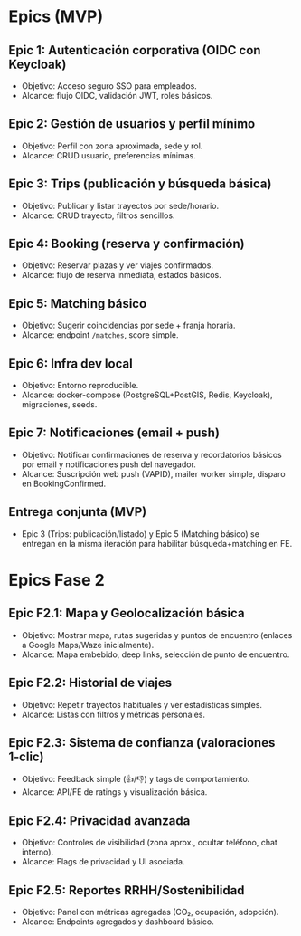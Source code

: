 # Epics (MVP)

## Epic 1: Autenticación corporativa (OIDC con Keycloak)
- Objetivo: Acceso seguro SSO para empleados.
- Alcance: flujo OIDC, validación JWT, roles básicos.

## Epic 2: Gestión de usuarios y perfil mínimo
- Objetivo: Perfil con zona aproximada, sede y rol.
- Alcance: CRUD usuario, preferencias mínimas.

## Epic 3: Trips (publicación y búsqueda básica)
- Objetivo: Publicar y listar trayectos por sede/horario.
- Alcance: CRUD trayecto, filtros sencillos.

## Epic 4: Booking (reserva y confirmación)
- Objetivo: Reservar plazas y ver viajes confirmados.
- Alcance: flujo de reserva inmediata, estados básicos.

## Epic 5: Matching básico
- Objetivo: Sugerir coincidencias por sede + franja horaria.
- Alcance: endpoint `/matches`, score simple.

## Epic 6: Infra dev local
- Objetivo: Entorno reproducible.
- Alcance: docker-compose (PostgreSQL+PostGIS, Redis, Keycloak), migraciones, seeds.

## Epic 7: Notificaciones (email + push)
- Objetivo: Notificar confirmaciones de reserva y recordatorios básicos por email y notificaciones push del navegador.
- Alcance: Suscripción web push (VAPID), mailer worker simple, disparo en BookingConfirmed.

## Entrega conjunta (MVP)
- Epic 3 (Trips: publicación/listado) y Epic 5 (Matching básico) se entregan en la misma iteración para habilitar búsqueda+matching en FE.

# Epics Fase 2
## Epic F2.1: Mapa y Geolocalización básica
- Objetivo: Mostrar mapa, rutas sugeridas y puntos de encuentro (enlaces a Google Maps/Waze inicialmente).
- Alcance: Mapa embebido, deep links, selección de punto de encuentro.

## Epic F2.2: Historial de viajes
- Objetivo: Repetir trayectos habituales y ver estadísticas simples.
- Alcance: Listas con filtros y métricas personales.

## Epic F2.3: Sistema de confianza (valoraciones 1‑clic)
- Objetivo: Feedback simple (👍/👎) y tags de comportamiento.
- Alcance: API/FE de ratings y visualización básica.

## Epic F2.4: Privacidad avanzada
- Objetivo: Controles de visibilidad (zona aprox., ocultar teléfono, chat interno).
- Alcance: Flags de privacidad y UI asociada.

## Epic F2.5: Reportes RRHH/Sostenibilidad
- Objetivo: Panel con métricas agregadas (CO₂, ocupación, adopción).
- Alcance: Endpoints agregados y dashboard básico.
